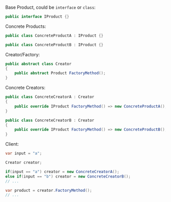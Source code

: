 Base Product, could be `interface` or `class`:

```cs
public interface IProduct {}
```

Concrete Products:

```cs
public class ConcreteProductA : IProduct {}

public class ConcreteProductB : IProduct {}
```

Creator/Factory:

```cs
public abstract class Creator
{
    public abstract Product FactoryMethod();    
}
```

Concrete Creators:

```cs
public class ConcreteCreatorA : Creator
{
    public override IProduct FactoryMethod() => new ConcreteProductA();    
}

public class ConcreteCreatorB : Creator
{
    public override IProduct FactoryMethod() => new ConcreteProductB();    
}
```

Client:

```cs
var input = "a";

Creator creator;

if(input == "a") creator = new ConcreteCreatorA();
else if(input == "b") creator = new ConcreteCreatorB();
// ...

var product = creator.FactoryMethod();
// ...

```